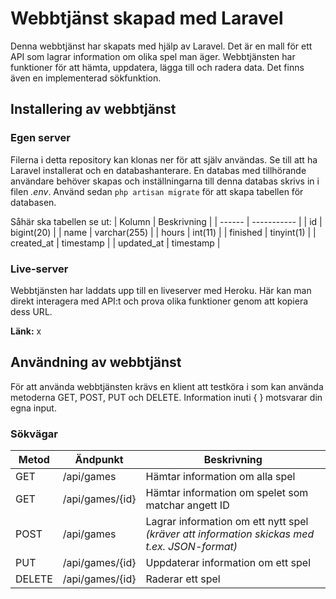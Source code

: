 # Webbtjänst skapad med Laravel
Denna webbtjänst har skapats med hjälp av Laravel. Det är en mall för ett API som lagrar information om olika spel man äger.
Webbtjänsten har funktioner för att hämta, uppdatera, lägga till och radera data. Det finns även en implementerad sökfunktion.

## Installering av webbtjänst

### Egen server
Filerna i detta repository kan klonas ner för att själv användas. Se till att ha Laravel installerat och en databashanterare. En databas med tillhörande användare
behöver skapas och inställningarna till denna databas skrivs in i filen *.env*. Använd sedan `php artisan migrate` för att skapa tabellen för databasen.

Såhär ska tabellen se ut:
| Kolumn | Beskrivning |
| ------ | ----------- |
| id | bigint(20) |
| name | varchar(255) |
| hours | int(11) |
| finished | tinyint(1) |
| created_at | timestamp |
| updated_at | timestamp |

### Live-server
Webbtjänsten har laddats upp till en liveserver med Heroku. Här kan man direkt interagera med API:t och prova olika funktioner genom att kopiera dess URL.

**Länk:** x

## Användning av webbtjänst
För att använda webbtjänsten krävs en klient att testköra i som kan använda metoderna GET, POST, PUT och DELETE. Information inuti { } motsvarar din egna input.

### Sökvägar
| Metod | Ändpunkt | Beskrivning |
| ----- | -------- | ----------- |
| GET | /api/games | Hämtar information om alla spel |
| GET | /api/games/{id} | Hämtar information om spelet som matchar angett ID |
| POST | /api/games | Lagrar information om ett nytt spel *(kräver att information skickas med t.ex. JSON-format)* |
| PUT | /api/games/{id} | Uppdaterar information om ett spel |
| DELETE | /api/games/{id} | Raderar ett spel |
